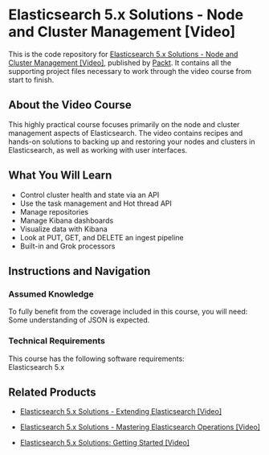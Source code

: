 # Elasticsearch 5.x Solutions - Node and Cluster Management [Video]
This is the code repository for [Elasticsearch 5.x Solutions - Node and Cluster Management [Video]](https://www.packtpub.com/big-data-and-business-intelligence/elasticsearch-5x-solutions-node-and-cluster-management-video?utm_source=github&utm_medium=repository&utm_campaign=9781788393355), published by [Packt](https://www.packtpub.com/?utm_source=github). It contains all the supporting project files necessary to work through the video course from start to finish.
## About the Video Course
This highly practical course focuses primarily on the node and cluster management aspects of Elasticsearch. The video contains recipes and hands-on solutions to backing up and restoring your nodes and clusters in Elasticsearch, as well as working with user interfaces.



<H2>What You Will Learn</H2>
<DIV class=book-info-will-learn-text>
<UL>
<LI>Control cluster health and state via an API 
<LI>Use the task management and Hot thread API 
<LI>Manage repositories 
<LI>Manage Kibana dashboards 
<LI>Visualize data with Kibana 
<LI>Look at PUT, GET, and DELETE an ingest pipeline 
<LI>Built-in and Grok processors </LI></UL></DIV>

## Instructions and Navigation
### Assumed Knowledge
To fully benefit from the coverage included in this course, you will need:<br/>
Some understanding of JSON is expected. 

### Technical Requirements
This course has the following software requirements:<br/>
Elasticsearch 5.x

## Related Products
* [Elasticsearch 5.x Solutions - Extending Elasticsearch [Video]](https://www.packtpub.com/big-data-and-business-intelligence/elasticsearch-5x-solutions-extending-elasticsearch-video?utm_source=github&utm_medium=repository&utm_campaign=9781788398121)

* [Elasticsearch 5.x Solutions - Mastering Elasticsearch Operations [Video]](https://www.packtpub.com/big-data-and-business-intelligence/elasticsearch-5x-solutions-mastering-elasticsearch-operations-video?utm_source=github&utm_medium=repository&utm_campaign=9781788393874)

* [Elasticsearch 5.x Solutions: Getting Started [Video]](https://www.packtpub.com/big-data-and-business-intelligence/elasticsearch-5x-solutions-getting-started-video?utm_source=github&utm_medium=repository&utm_campaign=9781788392907)


